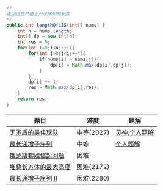 

```java
/*
返回值是严格上升子序列的长度
*/
public int lengthOfLIS(int[] nums) {
    int n = nums.length;
    int[] dp = new int[n];
    int res = 0;
    for(int i=0;i<n;++i){
        for(int j=0;j<i;++j){
            if(nums[i] > nums[j]){
                dp[i] = Math.max(dp[i],dp[j]);
            }
        }
        dp[i] += 1;
        res = Math.max(dp[i],res);
    }
    return res;
}
```

| 题目                                                         | 难度       | 题解                                                         |
| ------------------------------------------------------------ | ---------- | ------------------------------------------------------------ |
| [无矛盾的最佳球队](https://leetcode.cn/problems/best-team-with-no-conflicts/) | 中等(2027) | [灵神](https://leetcode.cn/problems/best-team-with-no-conflicts/solutions/2183029/zui-chang-di-zeng-zi-xu-lie-cong-on2-dao-ojqu/),[个人题解](http://www.autunomy.top/solution/content/184) |
| [最长递增子序列](https://leetcode.cn/problems/longest-increasing-subsequence/description/) | 中等       | [个人题解](http://www.autunomy.top/solution/content/70)      |
| [俄罗斯套娃信封问题](https://leetcode.cn/problems/russian-doll-envelopes/) | 困难       |                                                              |
| [堆叠长方体的最大高度](https://leetcode.cn/problems/maximum-height-by-stacking-cuboids/) | 困难(2172) |                                                              |
| [最长递增子序列 II](https://leetcode.cn/problems/longest-increasing-subsequence-ii/) | 困难(2280) |                                                              |